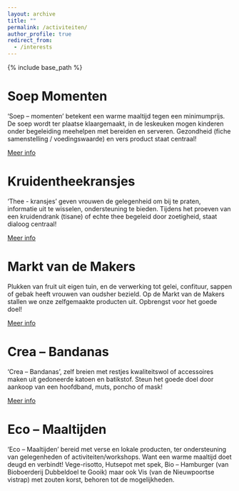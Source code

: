 ```yaml
---
layout: archive
title: ""
permalink: /activiteiten/
author_profile: true
redirect_from:
  - /interests
---
```


{% include base_path %}
  
Soep Momenten
======

‘Soep – momenten’ betekent een warme maaltijd tegen een minimumprijs. De soep wordt ter plaatse klaargemaakt, in de leskeuken mogen kinderen onder begeleiding meehelpen met bereiden en serveren. Gezondheid (fiche samenstelling / voedingswaarde) en vers product staat centraal!

[Meer info](https://cooking-classes.github.io/files/Soep.pdf)

Kruidentheekransjes
======

‘Thee - kransjes’ geven vrouwen de gelegenheid om bij te praten, informatie uit te wisselen, ondersteuning te bieden. Tijdens het proeven van een kruidendrank (tisane) of echte thee begeleid door zoetigheid, staat dialoog centraal!

[Meer info](https://cooking-classes.github.io/files/Thee.pdf)

Markt van de Makers
======

Plukken van fruit uit eigen tuin, en de verwerking tot gelei, confituur, sappen of gebak heeft vrouwen van oudsher bezield. Op de Markt van de Makers stallen we onze zelfgemaakte producten uit. Opbrengst voor het goede doel!

[Meer info](https://cooking-classes.github.io/files/Makers.pdf)

Crea – Bandanas
======

‘Crea – Bandanas’, zelf breien met restjes kwaliteitswol of accessoires maken uit gedoneerde katoen en batikstof. Steun het goede doel door aankoop van een hoofdband, muts, poncho of mask!

[Meer info](https://cooking-classes.github.io/files/Bandana.pdf)

Eco – Maaltijden
======
‘Eco – Maaltijden’ bereid met verse en lokale producten, ter ondersteuning van gelegenheden of activiteiten/workshops. Want een warme maaltijd doet deugd en verbindt! Vege-risotto, Hutsepot met spek, Bio – Hamburger (van Bioboerderij Dubbeldoel te Gooik) maar ook Vis (van de Nieuwpoortse vistrap) met zouten korst, behoren tot de mogelijkheden.
